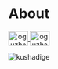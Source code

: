 <h1 align="center">About</h1>

<p align="center">
  <a href="https://linkedin.com/in/oguzhankuslar" target="blank">
    <img align="center" src="https://raw.githubusercontent.com/rahuldkjain/github-profile-readme-generator/master/src/images/icons/Social/linked-in-alt.svg" alt="oguzhankuslar" height="30" width="40" />
  </a>
  <a href="https://www.hackerrank.com/oguzhankuslar" target="blank">
    <img align="center" src="https://raw.githubusercontent.com/rahuldkjain/github-profile-readme-generator/master/src/images/icons/Social/hackerrank.svg" alt="oguzhan" height="30" width="40" />
  </a>
</p>

<p align="center">
  <img src="https://komarev.com/ghpvc/?username=kushadige" alt="kushadige" />
</p>
